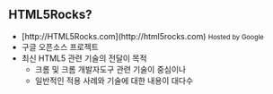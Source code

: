 ##  HTML5Rocks?

<ul>
	<li>
		[http://HTML5Rocks.com](http://html5rocks.com)
		<small class="fragment">Hosted by Google</small>
	</li>
	<li>구글 오픈소스 프로젝트</li>
	<li>최신 HTML5 관련 기술의 전달이 목적
		<ul>
			<li class="fragment">크롬 및 크롬 개발자도구 관련 기술이 중심이나</li>
			<li class="fragment">일반적인 적용 사례와 기술에 대한 내용이 대다수</li>
		</ul>
	</li>
</ul>

